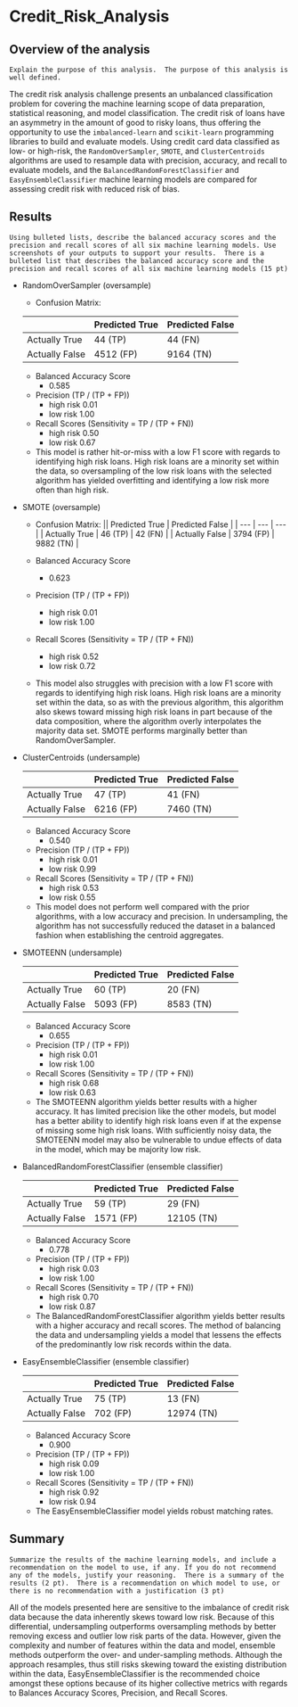 # Credit_Risk_Analysis

## Overview of the analysis
```Explain the purpose of this analysis.  The purpose of this analysis is well defined.```

The credit risk analysis challenge presents an unbalanced classification problem for covering the machine learning scope of data preparation, statistical reasoning, and model classification.  The credit risk of loans have an asymmetry in the amount of good to risky loans, thus offering the opportunity to use the `imbalanced-learn` and `scikit-learn` programming libraries to build and evaluate models.  Using credit card data classified as low- or high-risk, the `RandomOverSampler`, `SMOTE`, and `ClusterCentroids` algorithms are used to resample data with precision, accuracy, and recall to evaluate models, and the `BalancedRandomForestClassifier` and `EasyEnsembleClassifier` machine learning models are compared for assessing credit risk with reduced risk of bias.

## Results
```Using bulleted lists, describe the balanced accuracy scores and the precision and recall scores of all six machine learning models. Use screenshots of your outputs to support your results.  There is a bulleted list that describes the balanced accuracy score and the precision and recall scores of all six machine learning models (15 pt)```

* RandomOverSampler (oversample)
    * Confusion Matrix:

    || Predicted True | Predicted False |
    | --- | --- | --- |
    | Actually True | 44 (TP) | 44 (FN) |
    | Actually False | 4512 (FP) | 9164 (TN) |

    * Balanced Accuracy Score
      * 0.585
    * Precision (TP / (TP + FP))
      * high risk 0.01
      * low risk 1.00
    * Recall Scores (Sensitivity = TP / (TP + FN))
      * high risk 0.50
      * low risk  0.67
    * This model is rather hit-or-miss with a low F1 score with regards to identifying high risk loans.  High risk loans are a minority set within the data, so oversampling of the low risk loans with the selected algorithm has yielded overfitting and identifying a low risk more often than high risk.

* SMOTE (oversample)
  * Confusion Matrix:
  || Predicted True | Predicted False |
  | --- | --- | --- |
  | Actually True | 46 (TP) | 42 (FN) |
  | Actually False | 3794 (FP) | 9882 (TN) |

  * Balanced Accuracy Score
    * 0.623
  * Precision (TP / (TP + FP))
    * high risk 0.01
    * low risk 1.00
  * Recall Scores (Sensitivity = TP / (TP + FN))
    * high risk 0.52
    * low risk  0.72
  * This model also struggles with precision with a low F1 score with regards to identifying high risk loans.  High risk loans are a minority set within the data, so as with the previous algorithm, this algorithm also skews toward missing high risk loans in part because of the data composition, where the algorithm overly interpolates the majority data set.  SMOTE performs marginally better than RandomOverSampler.

* ClusterCentroids (undersample)

  || Predicted True | Predicted False |
  | --- | --- | --- |
  | Actually True | 47 (TP) | 41 (FN) |
  | Actually False | 6216 (FP) | 7460 (TN) |

  * Balanced Accuracy Score
    * 0.540
  * Precision (TP / (TP + FP))
    * high risk 0.01
    * low risk 0.99
  * Recall Scores (Sensitivity = TP / (TP + FN))
    * high risk 0.53
    * low risk  0.55
  * This model does not perform well compared with the prior algorithms, with a low accuracy and precision.  In undersampling, the algorithm has not successfully reduced the dataset in a balanced fashion when establishing the centroid aggregates.

* SMOTEENN (undersample)

  || Predicted True | Predicted False |
  | --- | --- | --- |
  | Actually True | 60 (TP) | 20 (FN) |
  | Actually False | 5093 (FP) | 8583 (TN) |

  * Balanced Accuracy Score
    * 0.655
  * Precision (TP / (TP + FP))
    * high risk 0.01
    * low risk 1.00
  * Recall Scores (Sensitivity = TP / (TP + FN))
    * high risk 0.68
    * low risk  0.63
  * The SMOTEENN algorithm yields better results with a higher accuracy.  It has limited precision like the other models, but model has a better ability to identify high risk loans even if at the expense of missing some high risk loans.  With sufficiently noisy data, the SMOTEENN model may also be vulnerable to undue effects of data in the model, which may be majority low risk.

* BalancedRandomForestClassifier (ensemble classifier)

  || Predicted True | Predicted False |
  | --- | --- | --- |
  | Actually True | 59 (TP) | 29 (FN) |
  | Actually False | 1571 (FP) | 12105 (TN) |

  * Balanced Accuracy Score
    * 0.778
  * Precision (TP / (TP + FP))
    * high risk 0.03
    * low risk 1.00
  * Recall Scores (Sensitivity = TP / (TP + FN))
    * high risk 0.70
    * low risk  0.87
  * The BalancedRandomForestClassifier algorithm yields better results with a higher accuracy and recall scores.  The method of balancing the data and undersampling yields a model that lessens the effects of the predominantly low risk records within the data.

* EasyEnsembleClassifier (ensemble classifier)

  || Predicted True | Predicted False |
  | --- | --- | --- |
  | Actually True | 75 (TP) | 13 (FN) |
  | Actually False | 702 (FP) | 12974 (TN) |

  * Balanced Accuracy Score
    * 0.900
  * Precision (TP / (TP + FP))
    * high risk 0.09
    * low risk 1.00
  * Recall Scores (Sensitivity = TP / (TP + FN))
    * high risk 0.92
    * low risk  0.94
  * The EasyEnsembleClassifier model yields robust matching rates.   

## Summary

```Summarize the results of the machine learning models, and include a recommendation on the model to use, if any. If you do not recommend any of the models, justify your reasoning.  There is a summary of the results (2 pt).  There is a recommendation on which model to use, or there is no recommendation with a justification (3 pt)```

All of the models presented here are sensitive to the imbalance of credit risk data because the data inherently skews toward low risk.  Because of this differential, undersampling outperforms oversampling methods by better removing excess and outlier low risk parts of the data.  However, given the complexity and number of features within the data and model, ensemble methods outperform the over- and under-sampling methods.  Although the approach resamples, thus still risks skewing toward the existing distribution within the data, EasyEnsembleClassifier is the recommended choice amongst these options because of its higher collective metrics with regards to Balances Accuracy Scores, Precision, and Recall Scores.
